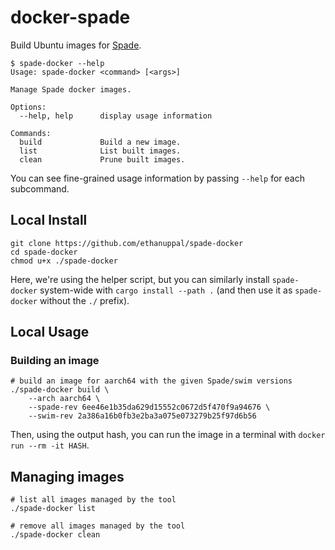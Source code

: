 # docker-spade

Build Ubuntu images for [Spade](https://spade-lang.org).

```
$ spade-docker --help
Usage: spade-docker <command> [<args>]

Manage Spade docker images.

Options:
  --help, help      display usage information

Commands:
  build             Build a new image.
  list              List built images.
  clean             Prune built images.
```

You can see fine-grained usage information by passing `--help` for each subcommand.

## Local Install

```
git clone https://github.com/ethanuppal/spade-docker
cd spade-docker
chmod u+x ./spade-docker
```

Here, we're using the helper script, but you can similarly install
`spade-docker` system-wide with `cargo install --path .` (and then use it as
`spade-docker` without the `./` prefix).

## Local Usage

### Building an image

```
# build an image for aarch64 with the given Spade/swim versions
./spade-docker build \
    --arch aarch64 \
    --spade-rev 6ee46e1b35da629d15552c0672d5f470f9a94676 \
    --swim-rev 2a386a16b0fb3e2ba3a075e073279b25f97d6b56
```

Then, using the output hash, you can run the image in a terminal with `docker run --rm -it HASH`.

## Managing images

```
# list all images managed by the tool
./spade-docker list

# remove all images managed by the tool
./spade-docker clean
```
